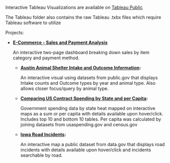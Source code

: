 Interactive Tableau Visualizations are available on [Tableau Public](https://public.tableau.com/app/profile/paul.garceau/vizzes)

The Tableau folder also contains the raw Tableau .txbx files which require Tableau software to utilize

Projects:

- **[E-Commerce - Sales and Payment Analysis](https://public.tableau.com/app/profile/paul.garceau/viz/E-Commerce-SalesAndPaymentAnalysis/SalesCategoryAnalysis)**


	An interactive two-page dashboard breaking down sales by item category and payment method.


  - **[Austin Animal Shelter Intake and Outcome Information](https://public.tableau.com/app/profile/paul.garceau/viz/AustinAnimalCenter_17510564259070/AustinAnimalCenterIntakeandOutcomeInformation):**


	An interactive visual using datasets from public.gov that displays Intake counts and Outcome types by year and animal type. Also allows closer focus/query by animal type.



  - **[Comparing US Contract Spending by State and per Capita](https://public.tableau.com/app/profile/paul.garceau/viz/ComparingU_S_ContractbyStatevs_PerCapita/ComparingUSContractSpending2018-2023):** 


	Government spending data by state heat mapped on interactive maps as a sum or per capita with details available upon hover/click. 
	Includes top 10 and bottom 10 tables. Per capita was calculated by joining datasets from usaspending.gov and census.gov



  - **[Iowa Road Incidents](https://public.tableau.com/app/profile/paul.garceau/viz/IowaRoadIncidents/MainView):**
 

	An interactive map a public dataset from data.gov that displays road incidents with details available upon hover/click and incidents searchable by road.
